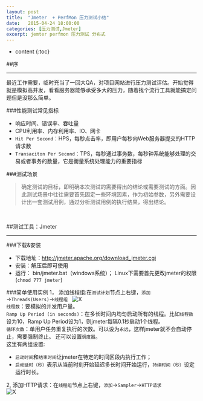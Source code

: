 ```yaml
---
layout: post
title:  "Jmeter  + PerfMon 压力测试小结"
date:   2015-04-24 18:00:00
categories: [压力测试,Jmeter]
excerpt: jemter perfmon 压力测试 分布式
---
```


* content
{:toc}

##序

---

最近工作需要，临时充当了一回大QA，对项目网站进行压力测试评估。开始觉得就是模拟高并发，看看服务器能够承受多大的压力，随着找个流行工具就能搞定问题但是没那么简单。

###性能测试常见指标

*	响应时间、错误率、吞吐量
*	CPU利用率、内存利用率、IO、网卡
*	`Hit Per Second`：HPS，每秒点击率，即用户每秒向Web服务器提交的HTTP请求数
*	`Transaciton Per Second`：TPS，每秒通过事务数，每秒钟系统能够处理的交易或者事务的数量，它是衡量系统处理能力的重要指标

###测试场景
>确定测试的目标，即明确本次测试的需要得出的结论或需要测试的方面。因此测试场景中往往需要首先固定一些环境因素，作为初始参数，另外需要设计出一套测试用例，通过分析测试用例的执行结果，得出结论。

<br />

##测试工具：Jmeter

---

###下载&安装
-	下载地址：http://jmeter.apache.org/download_jmeter.cgi 
-	安装：解压后即可使用
-	运行： bin/jmeter.bat（windows系统）； Linux下需要首先更改jmeter的权限(`chmod 777 jmeter`)

###简单使用实例
1，	添加线程组:在`测试计划`节点上右键，`添加`→`Threads(Users)`→`线程组`
&nbsp;&nbsp;![X]({{"/img/jmeter/xianchengzu.png"}})  
`线程数`：要模拟的并发用户量。  
`Ramp Up Period (in seconds)`：在多长时间内均匀启动所有的线程。比如`线程数`设为10，Ramp Up Period设为1，则jmeter每隔0.1秒启动1个线程。  
`循环次数`：单用户任务重复执行的次数。可以设为`永远`，这样jmeter就不会自动停止，需要强制终止。
还可以设置`调度器`。  
这里有两组设置:

-	`启动时间`和`结束时间`让jmeter在特定的时间区段内执行工作；  
-	`启动延时（秒）`表示从当前时刻开始延迟多长时间开始运行，`持续时间（秒）`设定运行时长。

2,	添加HTTP请求：在`线程组`节点上右键，`添加`→`Sampler`→`HTTP请求`  
![X]({{"/img/jmeter/http.png"}})  


